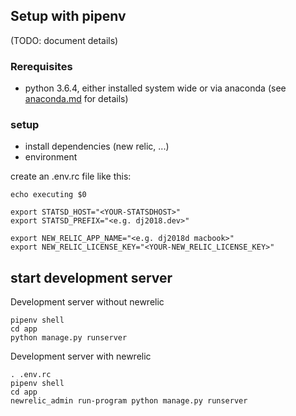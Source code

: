 ## Setup with pipenv

(TODO: document details)

### Rerequisites

- python 3.6.4, either installed system wide or via anaconda (see [anaconda.md](anaconda.md) for details)


### setup

- install dependencies (new relic, ...)
- environment

create an .env.rc file like this: 

```
echo executing $0

export STATSD_HOST="<YOUR-STATSDHOST>"
export STATSD_PREFIX="<e.g. dj2018.dev>"

export NEW_RELIC_APP_NAME="<e.g. dj2018d macbook>"
export NEW_RELIC_LICENSE_KEY="<YOUR-NEW_RELIC_LICENSE_KEY>"
```

## start development server

Development server without newrelic

```
pipenv shell
cd app
python manage.py runserver
```

Development server with newrelic

```
. .env.rc
pipenv shell
cd app
newrelic_admin run-program python manage.py runserver
```



